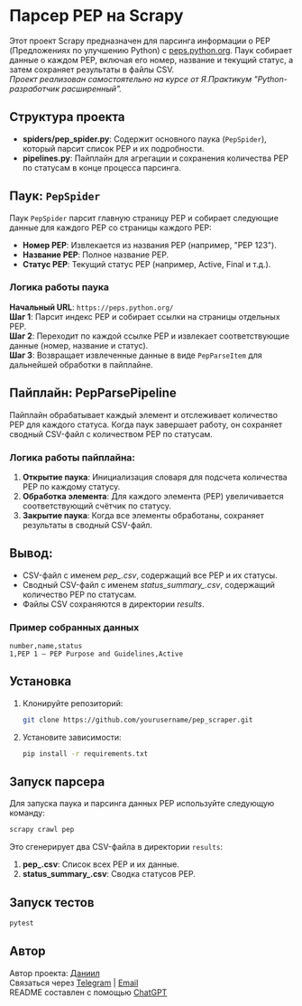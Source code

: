 # Парсер PEP на Scrapy

Этот проект Scrapy предназначен для парсинга информации о PEP (Предложениях по улучшению Python) с [peps.python.org](https://peps.python.org/). Паук собирает данные о каждом PEP, включая его номер, название и текущий статус, а затем сохраняет результаты в файлы CSV.  
*Проект реализован самостоятельно на курсе от Я.Практикум "Python-разработчик расширенный".*

## Структура проекта

- **spiders/pep_spider.py**: Содержит основного паука (`PepSpider`), который парсит список PEP и их подробности.
- **pipelines.py**: Пайплайн для агрегации и сохранения количества PEP по статусам в конце процесса парсинга.

## Паук: `PepSpider`

Паук `PepSpider` парсит главную страницу PEP и собирает следующие данные для каждого PEP со страницы каждого PEP:

- **Номер PEP**: Извлекается из названия PEP (например, "PEP 123").
- **Название PEP**: Полное название PEP.
- **Статус PEP**: Текущий статус PEP (например, Active, Final и т.д.).

### Логика работы паука

**Начальный URL**: `https://peps.python.org/`  
**Шаг 1**: Парсит индекс PEP и собирает ссылки на страницы отдельных PEP.  
**Шаг 2**: Переходит по каждой ссылке PEP и извлекает соответствующие данные (номер, название и статус).  
**Шаг 3**: Возвращает извлеченные данные в виде `PepParseItem` для дальнейшей обработки в пайплайне.  

## Пайплайн: PepParsePipeline

Пайплайн обрабатывает каждый элемент и отслеживает количество PEP для каждого статуса. Когда паук завершает работу, он сохраняет сводный CSV-файл с количеством PEP по статусам.

### Логика работы пайплайна:  
1. **Открытие паука**: Инициализация словаря для подсчета количества PEP по каждому статусу.
2. **Обработка элемента**: Для каждого элемента (PEP) увеличивается соответствующий счётчик по статусу.
3. **Закрытие паука**: Когда все элементы обработаны, сохраняет результаты в сводный CSV-файл.

## Вывод:
- CSV-файл с именем *pep_<timestamp>.csv*, содержащий все PEP и их статусы.
- Сводный CSV-файл с именем *status_summary_<timestamp>.csv*, содержащий количество PEP по статусам.
- Файлы CSV сохраняются в директории *results*.

### Пример собранных данных

```csv
number,name,status
1,PEP 1 – PEP Purpose and Guidelines,Active
```

## Установка

1. Клонируйте репозиторий:

    ```bash
    git clone https://github.com/yourusername/pep_scraper.git
    ```

2. Установите зависимости:

    ```bash
    pip install -r requirements.txt
    ```

## Запуск парсера

Для запуска паука и парсинга данных PEP используйте следующую команду:

```bash
scrapy crawl pep
```

Это сгенерирует два CSV-файла в директории `results`:

1. **pep_<timestamp>.csv**: Список всех PEP и их данные.
2. **status_summary_<timestamp>.csv**: Сводка статусов PEP.

## Запуск тестов

```bash
pytest
```

## Автор

Автор проекта: [Даниил](https://github.com/Danuuuq)  
Связаться через [Telegram](https://t.me/saint_danik)  | [Email](mailto:daniil@tyunkov.ru)  
README составлен с помощью [ChatGPT](https://chatgpt.com/)
